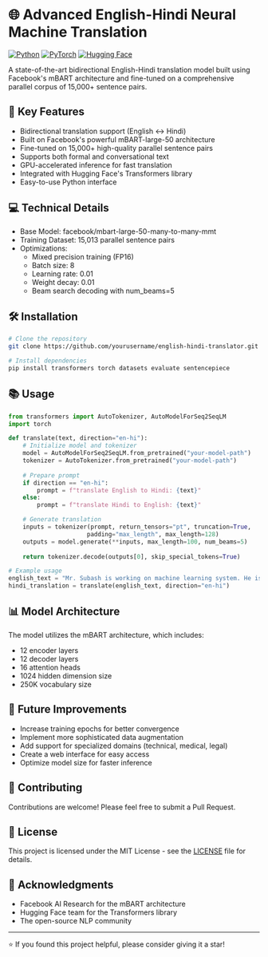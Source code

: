 # 🌐 Advanced English-Hindi Neural Machine Translation

[![Python](https://img.shields.io/badge/Python-3.10-blue.svg)](https://www.python.org/)
[![PyTorch](https://img.shields.io/badge/PyTorch-2.0-ee4c2c.svg)](https://pytorch.org/)
[![Hugging Face](https://img.shields.io/badge/🤗%20Hugging%20Face-Transformers-yellow.svg)](https://huggingface.co/)

A state-of-the-art bidirectional English-Hindi translation model built using Facebook's mBART architecture and fine-tuned on a comprehensive parallel corpus of 15,000+ sentence pairs.

## 🚀 Key Features

- Bidirectional translation support (English ↔ Hindi)
- Built on Facebook's powerful mBART-large-50 architecture
- Fine-tuned on 15,000+ high-quality parallel sentence pairs
- Supports both formal and conversational text
- GPU-accelerated inference for fast translation
- Integrated with Hugging Face's Transformers library
- Easy-to-use Python interface

## 💻 Technical Details

- Base Model: facebook/mbart-large-50-many-to-many-mmt
- Training Dataset: 15,013 parallel sentence pairs
- Optimizations:
  - Mixed precision training (FP16)
  - Batch size: 8
  - Learning rate: 0.01
  - Weight decay: 0.01
  - Beam search decoding with num_beams=5

## 🛠️ Installation

```bash
# Clone the repository
git clone https://github.com/yourusername/english-hindi-translator.git

# Install dependencies
pip install transformers torch datasets evaluate sentencepiece
```

## 📚 Usage

```python
from transformers import AutoTokenizer, AutoModelForSeq2SeqLM
import torch

def translate(text, direction="en-hi"):
    # Initialize model and tokenizer
    model = AutoModelForSeq2SeqLM.from_pretrained("your-model-path")
    tokenizer = AutoTokenizer.from_pretrained("your-model-path")
    
    # Prepare prompt
    if direction == "en-hi":
        prompt = f"translate English to Hindi: {text}"
    else:
        prompt = f"translate Hindi to English: {text}"

    # Generate translation
    inputs = tokenizer(prompt, return_tensors="pt", truncation=True, 
                      padding="max_length", max_length=128)
    outputs = model.generate(**inputs, max_length=100, num_beams=5)
    
    return tokenizer.decode(outputs[0], skip_special_tokens=True)

# Example usage
english_text = "Mr. Subash is working on machine learning system. He is 25 years old."
hindi_translation = translate(english_text, direction="en-hi")
```

## 📊 Model Architecture

The model utilizes the mBART architecture, which includes:
- 12 encoder layers
- 12 decoder layers
- 16 attention heads
- 1024 hidden dimension size
- 250K vocabulary size

## 🎯 Future Improvements

- Increase training epochs for better convergence
- Implement more sophisticated data augmentation
- Add support for specialized domains (technical, medical, legal)
- Create a web interface for easy access
- Optimize model size for faster inference

## 👥 Contributing

Contributions are welcome! Please feel free to submit a Pull Request.

## 📄 License

This project is licensed under the MIT License - see the [LICENSE](LICENSE) file for details.

## 🙏 Acknowledgments

- Facebook AI Research for the mBART architecture
- Hugging Face team for the Transformers library
- The open-source NLP community

---
⭐ If you found this project helpful, please consider giving it a star!